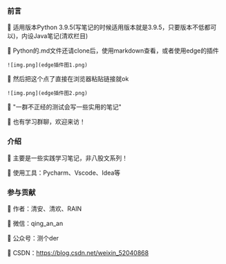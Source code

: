 ### 前言
  🌟 适用版本Python 3.9.5(写笔记的时候适用版本就是3.9.5，只要版本不低都可以)，内设Java笔记(清欢栏目)

  🌟 Python的.md文件还请clone后，使用markdown查看，或者使用edge的插件

    ![img.png](edge插件图1.png)

  🌟 然后把这个点了直接在浏览器粘贴链接就ok

    ![img.png](edge插件图2.png)
  
  🌟 "一群不正经的测试会写一些实用的笔记"

  🌟 也有学习群聊，欢迎来访！
  
### 介绍
  🌟 主要是一些实践学习笔记，非八股文系列！
  
  🌟 使用工具：Pycharm、Vscode、Idea等

### 参与贡献
  🌹 作者：清安、清欢、RAIN
  
  🌹 微信：qing_an_an
  
  🌹 公众号：测个der
  
  🌹 CSDN：https://blog.csdn.net/weixin_52040868
